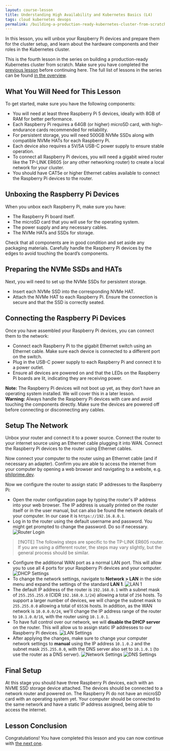 ```yaml
---
layout: course-lesson
title: Understanding High Availability and Kubernetes Basics (L4)
tags: cloud kubernetes devops
permalink: /building-a-production-ready-kubernetes-cluster-from-scratch/lesson-4
---
```


In this lesson, you will unbox your Raspberry Pi devices and prepare them for
the cluster setup, and learn about the hardware components and their roles in
the Kubernetes cluster.

This is the fourth lesson in the series on building a production-ready
Kubernetes cluster from scratch. Make sure you have completed the
[previous lesson](/building-a-production-ready-kubernetes-cluster-from-scratch/lesson-3)
before continuing here. The full list of lessons in the series can be found
[in the overview](/building-a-production-ready-kubernetes-cluster-from-scratch).

## What You Will Need for This Lesson

To get started, make sure you have the following components:

- You will need at least three Raspberry Pi 5 devices, ideally with 8GB of RAM
  for better performance.
- Each Raspberry Pi requires a 64GB (or higher) microSD card, with
  high-endurance cards recommended for reliability.
- For persistent storage, you will need 500GB NVMe SSDs along with compatible
  NVMe HATs for each Raspberry Pi.
- Each device also requires a 5V/5A USB-C power supply to ensure stable
  operation.
- To connect all Raspberry Pi devices, you will need a gigabit wired router like
  the TP-LINK ER605 (or any other networking router) to create a local network
  for your cluster.
- You should have CAT5e or higher Ethernet cables available to connect the
  Raspberry Pi devices to the router.

## Unboxing the Raspberry Pi Devices

When you unbox each Raspberry Pi, make sure you have:

- The Raspberry Pi board itself.
- The microSD card that you will use for the operating system.
- The power supply and any necessary cables.
- The NVMe HATs and SSDs for storage.

Check that all components are in good condition and set aside any packaging
materials. Carefully handle the Raspberry Pi devices by the edges to avoid
touching the board’s components.

## Preparing the NVMe SSDs and HATs

Next, you will need to set up the NVMe SSDs for persistent storage.

- Insert each NVMe SSD into the corresponding NVMe HAT.
- Attach the NVMe HAT to each Raspberry Pi. Ensure the connection is secure and
  that the SSD is correctly seated.

## Connecting the Raspberry Pi Devices

Once you have assembled your Raspberry Pi devices, you can connect them to the
network:

- Connect each Raspberry Pi to the gigabit Ethernet switch using an Ethernet
  cable. Make sure each device is connected to a different port on the switch.
- Plug in the USB-C power supply to each Raspberry Pi and connect it to a power
  outlet.
- Ensure all devices are powered on and that the LEDs on the Raspberry Pi boards
  are lit, indicating they are receiving power.

<div class="alert alert-info" role="alert">
  <strong>Note:</strong> The Raspberry Pi devices will not boot up yet, as they
  don’t have an operating system installed. We will cover this in a later lesson.
</div>

<div class="alert alert-warning" role="alert">
  <strong>Warning:</strong> Always handle the Raspberry Pi devices with care and
  avoid touching the components directly. Make sure the devices are powered off
  before connecting or disconnecting any cables.
</div>

## Setup The Network

Unbox your router and connect it to a power source. Connect the router to your
internet source using an Ethernet cable plugging it into WAN. Connect the
Raspberry Pi devices to the router using Ethernet cables.

Now connect your computer to the router using an Ethernet cable (and if
necessary an adapter). Confirm you are able to access the internet from your
computer by opening a web browser and navigating to a website, e.g.
[philprime.dev](https://philprime.dev).

Now we configure the router to assign static IP addresses to the Raspberry Pi:

- Open the router configuration page by typing the router's IP address into your
  web browser. The IP address is usually printed on the router itself or in the
  user manual, but can also be found the network details of your computer. In
  our case it is `https://192.16.8.0.1`.
- Log in to the router using the default username and password. You might get
  prompted to change the password. Do so if necessary.
  ![Router Login](/assets/blog/2024-09-15-building-a-production-ready-kubernetes-cluster-from-scratch/router-setup-1.png)

> [!NOTE] The following steps are specific to the TP-LINK ER605 router. If you
> are using a different router, the steps may vary slightly, but the general
> process should be similar.

- Configure the additional WAN port as a normal LAN port. This will allow you to
  use all 4 ports for your Raspberry Pi devices and your computer.
  ![DHCP Settings](/assets/blog/2024-09-15-building-a-production-ready-kubernetes-cluster-from-scratch/router-setup-2.png)
- To change the network settings, navigate to **Network > LAN** in the side menu
  and expand the settings of the standard **LAN 1**.
  ![LAN 1](/assets/blog/2024-09-15-building-a-production-ready-kubernetes-cluster-from-scratch/router-setup-3.png)
- The default IP address of the router is `192.168.0.1` with a subnet mask of
  `255.255.255.0` (CIDR `192.168.0.1/24`) allowing a total of `256` hosts. To
  support a larger number of devices, we will change the subnet mask to
  `255.255.0.0` allowing a total of `65536` hosts. In addition, as the WAN
  network is `10.0.0.0/24`, we'll change the IP address range of the router to
  `10.1.0.0/16`, with the router using `10.1.0.1`.
- To have full control over our network, we will **disable the DHCP server** on
  the router. This will allow us to assign static IP addresses to our Raspberry
  Pi devices.
  ![LAN Settings](/assets/blog/2024-09-15-building-a-production-ready-kubernetes-cluster-from-scratch/router-setup-4.png)
- After applying the changes, make sure to change your computer network settings
  to **manual** using the IP address `10.1.0.2` and the subnet mask
  `255.255.0.0`, with the DNS server also set to `10.1.0.1` (to use the router
  as a DNS server).
  ![Network Settings](/assets/blog/2024-09-15-building-a-production-ready-kubernetes-cluster-from-scratch/router-setup-5.png)
  ![DNS Settings](/assets/blog/2024-09-15-building-a-production-ready-kubernetes-cluster-from-scratch/router-setup-6.png)

## Final Setup

At this stage you should have three Raspberry Pi devices, each with an NVME SSD
storage device attached. The devices should be connected to a network router and
powered on. The Raspberry Pi do not have an microSD card with an operating
system yet. Your computer should be connected to the same network and have a
static IP address assigned, being able to access the internet.

## Lesson Conclusion

Congratulations! You have completed this lesson and you can now continue with
[the next one](/building-a-production-ready-kubernetes-cluster-from-scratch/lesson-5).
